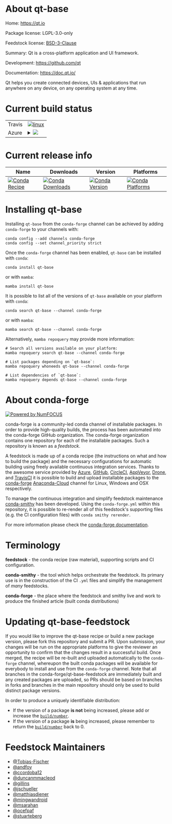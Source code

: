 About qt-base
=============

Home: https://qt.io

Package license: LGPL-3.0-only

Feedstock license: [BSD-3-Clause](https://github.com/conda-forge/qt-main-feedstock/blob/main/LICENSE.txt)

Summary: Qt is a cross-platform application and UI framework.

Development: https://github.com/qt

Documentation: https://doc.qt.io/

Qt helps you create connected devices, UIs & applications that run
anywhere on any device, on any operating system at any time.


Current build status
====================


<table><tr>
    <td>Travis</td>
    <td>
      <a href="https://app.travis-ci.com/conda-forge/qt-main-feedstock">
        <img alt="linux" src="https://img.shields.io/travis/com/conda-forge/qt-main-feedstock/main.svg?label=Linux">
      </a>
    </td>
  </tr>
    
  <tr>
    <td>Azure</td>
    <td>
      <details>
        <summary>
          <a href="https://dev.azure.com/conda-forge/feedstock-builds/_build/latest?definitionId=14730&branchName=main">
            <img src="https://dev.azure.com/conda-forge/feedstock-builds/_apis/build/status/qt-main-feedstock?branchName=main">
          </a>
        </summary>
        <table>
          <thead><tr><th>Variant</th><th>Status</th></tr></thead>
          <tbody><tr>
              <td>linux_64_openssl1.1.1</td>
              <td>
                <a href="https://dev.azure.com/conda-forge/feedstock-builds/_build/latest?definitionId=14730&branchName=main">
                  <img src="https://dev.azure.com/conda-forge/feedstock-builds/_apis/build/status/qt-main-feedstock?branchName=main&jobName=linux&configuration=linux%20linux_64_openssl1.1.1" alt="variant">
                </a>
              </td>
            </tr><tr>
              <td>linux_64_openssl3</td>
              <td>
                <a href="https://dev.azure.com/conda-forge/feedstock-builds/_build/latest?definitionId=14730&branchName=main">
                  <img src="https://dev.azure.com/conda-forge/feedstock-builds/_apis/build/status/qt-main-feedstock?branchName=main&jobName=linux&configuration=linux%20linux_64_openssl3" alt="variant">
                </a>
              </td>
            </tr><tr>
              <td>linux_aarch64_openssl1.1.1</td>
              <td>
                <a href="https://dev.azure.com/conda-forge/feedstock-builds/_build/latest?definitionId=14730&branchName=main">
                  <img src="https://dev.azure.com/conda-forge/feedstock-builds/_apis/build/status/qt-main-feedstock?branchName=main&jobName=linux&configuration=linux%20linux_aarch64_openssl1.1.1" alt="variant">
                </a>
              </td>
            </tr><tr>
              <td>linux_aarch64_openssl3</td>
              <td>
                <a href="https://dev.azure.com/conda-forge/feedstock-builds/_build/latest?definitionId=14730&branchName=main">
                  <img src="https://dev.azure.com/conda-forge/feedstock-builds/_apis/build/status/qt-main-feedstock?branchName=main&jobName=linux&configuration=linux%20linux_aarch64_openssl3" alt="variant">
                </a>
              </td>
            </tr><tr>
              <td>linux_ppc64le_openssl1.1.1</td>
              <td>
                <a href="https://dev.azure.com/conda-forge/feedstock-builds/_build/latest?definitionId=14730&branchName=main">
                  <img src="https://dev.azure.com/conda-forge/feedstock-builds/_apis/build/status/qt-main-feedstock?branchName=main&jobName=linux&configuration=linux%20linux_ppc64le_openssl1.1.1" alt="variant">
                </a>
              </td>
            </tr><tr>
              <td>linux_ppc64le_openssl3</td>
              <td>
                <a href="https://dev.azure.com/conda-forge/feedstock-builds/_build/latest?definitionId=14730&branchName=main">
                  <img src="https://dev.azure.com/conda-forge/feedstock-builds/_apis/build/status/qt-main-feedstock?branchName=main&jobName=linux&configuration=linux%20linux_ppc64le_openssl3" alt="variant">
                </a>
              </td>
            </tr><tr>
              <td>osx_64</td>
              <td>
                <a href="https://dev.azure.com/conda-forge/feedstock-builds/_build/latest?definitionId=14730&branchName=main">
                  <img src="https://dev.azure.com/conda-forge/feedstock-builds/_apis/build/status/qt-main-feedstock?branchName=main&jobName=osx&configuration=osx%20osx_64_" alt="variant">
                </a>
              </td>
            </tr><tr>
              <td>osx_arm64</td>
              <td>
                <a href="https://dev.azure.com/conda-forge/feedstock-builds/_build/latest?definitionId=14730&branchName=main">
                  <img src="https://dev.azure.com/conda-forge/feedstock-builds/_apis/build/status/qt-main-feedstock?branchName=main&jobName=osx&configuration=osx%20osx_arm64_" alt="variant">
                </a>
              </td>
            </tr><tr>
              <td>win_64_openssl1.1.1</td>
              <td>
                <a href="https://dev.azure.com/conda-forge/feedstock-builds/_build/latest?definitionId=14730&branchName=main">
                  <img src="https://dev.azure.com/conda-forge/feedstock-builds/_apis/build/status/qt-main-feedstock?branchName=main&jobName=win&configuration=win%20win_64_openssl1.1.1" alt="variant">
                </a>
              </td>
            </tr><tr>
              <td>win_64_openssl3</td>
              <td>
                <a href="https://dev.azure.com/conda-forge/feedstock-builds/_build/latest?definitionId=14730&branchName=main">
                  <img src="https://dev.azure.com/conda-forge/feedstock-builds/_apis/build/status/qt-main-feedstock?branchName=main&jobName=win&configuration=win%20win_64_openssl3" alt="variant">
                </a>
              </td>
            </tr>
          </tbody>
        </table>
      </details>
    </td>
  </tr>
</table>

Current release info
====================

| Name | Downloads | Version | Platforms |
| --- | --- | --- | --- |
| [![Conda Recipe](https://img.shields.io/badge/recipe-qt--base-green.svg)](https://anaconda.org/conda-forge/qt-base) | [![Conda Downloads](https://img.shields.io/conda/dn/conda-forge/qt-base.svg)](https://anaconda.org/conda-forge/qt-base) | [![Conda Version](https://img.shields.io/conda/vn/conda-forge/qt-base.svg)](https://anaconda.org/conda-forge/qt-base) | [![Conda Platforms](https://img.shields.io/conda/pn/conda-forge/qt-base.svg)](https://anaconda.org/conda-forge/qt-base) |

Installing qt-base
==================

Installing `qt-base` from the `conda-forge` channel can be achieved by adding `conda-forge` to your channels with:

```
conda config --add channels conda-forge
conda config --set channel_priority strict
```

Once the `conda-forge` channel has been enabled, `qt-base` can be installed with `conda`:

```
conda install qt-base
```

or with `mamba`:

```
mamba install qt-base
```

It is possible to list all of the versions of `qt-base` available on your platform with `conda`:

```
conda search qt-base --channel conda-forge
```

or with `mamba`:

```
mamba search qt-base --channel conda-forge
```

Alternatively, `mamba repoquery` may provide more information:

```
# Search all versions available on your platform:
mamba repoquery search qt-base --channel conda-forge

# List packages depending on `qt-base`:
mamba repoquery whoneeds qt-base --channel conda-forge

# List dependencies of `qt-base`:
mamba repoquery depends qt-base --channel conda-forge
```


About conda-forge
=================

[![Powered by
NumFOCUS](https://img.shields.io/badge/powered%20by-NumFOCUS-orange.svg?style=flat&colorA=E1523D&colorB=007D8A)](https://numfocus.org)

conda-forge is a community-led conda channel of installable packages.
In order to provide high-quality builds, the process has been automated into the
conda-forge GitHub organization. The conda-forge organization contains one repository
for each of the installable packages. Such a repository is known as a *feedstock*.

A feedstock is made up of a conda recipe (the instructions on what and how to build
the package) and the necessary configurations for automatic building using freely
available continuous integration services. Thanks to the awesome service provided by
[Azure](https://azure.microsoft.com/en-us/services/devops/), [GitHub](https://github.com/),
[CircleCI](https://circleci.com/), [AppVeyor](https://www.appveyor.com/),
[Drone](https://cloud.drone.io/welcome), and [TravisCI](https://travis-ci.com/)
it is possible to build and upload installable packages to the
[conda-forge](https://anaconda.org/conda-forge) [Anaconda-Cloud](https://anaconda.org/)
channel for Linux, Windows and OSX respectively.

To manage the continuous integration and simplify feedstock maintenance
[conda-smithy](https://github.com/conda-forge/conda-smithy) has been developed.
Using the ``conda-forge.yml`` within this repository, it is possible to re-render all of
this feedstock's supporting files (e.g. the CI configuration files) with ``conda smithy rerender``.

For more information please check the [conda-forge documentation](https://conda-forge.org/docs/).

Terminology
===========

**feedstock** - the conda recipe (raw material), supporting scripts and CI configuration.

**conda-smithy** - the tool which helps orchestrate the feedstock.
                   Its primary use is in the construction of the CI ``.yml`` files
                   and simplify the management of *many* feedstocks.

**conda-forge** - the place where the feedstock and smithy live and work to
                  produce the finished article (built conda distributions)


Updating qt-base-feedstock
==========================

If you would like to improve the qt-base recipe or build a new
package version, please fork this repository and submit a PR. Upon submission,
your changes will be run on the appropriate platforms to give the reviewer an
opportunity to confirm that the changes result in a successful build. Once
merged, the recipe will be re-built and uploaded automatically to the
`conda-forge` channel, whereupon the built conda packages will be available for
everybody to install and use from the `conda-forge` channel.
Note that all branches in the conda-forge/qt-base-feedstock are
immediately built and any created packages are uploaded, so PRs should be based
on branches in forks and branches in the main repository should only be used to
build distinct package versions.

In order to produce a uniquely identifiable distribution:
 * If the version of a package **is not** being increased, please add or increase
   the [``build/number``](https://docs.conda.io/projects/conda-build/en/latest/resources/define-metadata.html#build-number-and-string).
 * If the version of a package **is** being increased, please remember to return
   the [``build/number``](https://docs.conda.io/projects/conda-build/en/latest/resources/define-metadata.html#build-number-and-string)
   back to 0.

Feedstock Maintainers
=====================

* [@Tobias-Fischer](https://github.com/Tobias-Fischer/)
* [@andfoy](https://github.com/andfoy/)
* [@ccordoba12](https://github.com/ccordoba12/)
* [@duncanmmacleod](https://github.com/duncanmmacleod/)
* [@gillins](https://github.com/gillins/)
* [@jschueller](https://github.com/jschueller/)
* [@matthiasdiener](https://github.com/matthiasdiener/)
* [@mingwandroid](https://github.com/mingwandroid/)
* [@msarahan](https://github.com/msarahan/)
* [@ocefpaf](https://github.com/ocefpaf/)
* [@stuarteberg](https://github.com/stuarteberg/)

